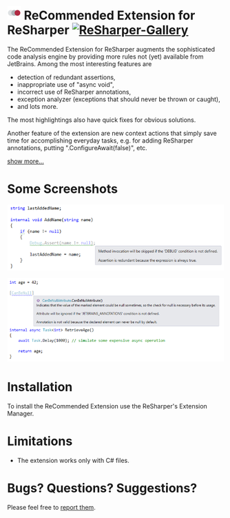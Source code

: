 # ![](Images/Icon.png) ReCommended Extension for ReSharper [![ReSharper-Gallery](https://img.shields.io/badge/resharper--gallery-v1.0.5-lightgrey.svg)](https://resharper-plugins.jetbrains.com/packages/Prodot.ReCommendedExtension/)

The ReCommended Extension for ReSharper augments the sophisticated code analysis engine by providing more rules not (yet) available from JetBrains. Among the most interesting features are

- detection of redundant assertions,
- inappropriate use of "async void",
- incorrect use of ReSharper annotations,
- exception analyzer (exceptions that should never be thrown or caught),
- and lots more.

The most highlightings also have quick fixes for obvious solutions.

Another feature of the extension are new context actions that simply save time for accomplishing everyday tasks, e.g. for adding ReSharper annotations, putting ".ConfigureAwait(false)", etc.

[show more...](https://github.com/prodot/ReCommended-Extension/wiki)

# Some Screenshots

![](Images/RedundantAssertion.png)

![](Images/InvalidAnnotation.png)

# Installation

To install the ReCommended Extension use the ReSharper's Extension Manager.

# Limitations

- The extension works only with C# files.

# Bugs? Questions? Suggestions?

Please feel free to [report them](https://github.com/prodot/ReCommended-Extension/issues).
